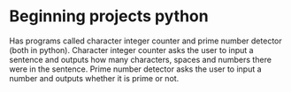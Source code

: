 # Beginning projects python
Has programs called character integer counter and prime number detector (both in python).
Character integer counter asks the user to input a sentence and outputs how many characters, spaces and numbers there were in the sentence. 
Prime number detector asks the user to input a number and outputs whether it is prime or not.
